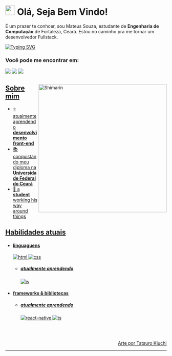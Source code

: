 <h1><img src="https://emojis.slackmojis.com/emojis/images/1531849430/4246/blob-sunglasses.gif?1531849430" width="30"/> Olá, Seja Bem Vindo!</h1>

É um prazer te conhcer, sou Mateus Souza, estudante de <strong>Engenharia de Computação</strong> de Fortaleza, Ceará. Estou no caminho pra me tornar um desenvolvedor Fullstack.

 [![Typing SVG](https://readme-typing-svg.demolab.com?font=Fira+Code&duration=2000&pause=1000&width=435&lines=Apoiador+de+Software+Livre;Entusiasta+de+IA+e+Mundos+Virtuais;Apaixonado+por+programa%C3%A7%C3%A3o;Ainda+um+menino+cheio+de+sonhos)](https://git.io/typing-svg) 

### Você pode me encontrar em: 
<a href="mailto: mattwstech@gmail.com">
<img src="https://img.shields.io/badge/-mattwstech-7B83EB?&style=for-the-badge&logo=Microsoft-outlook&logoColor=white" ></a>  <a  href="https://www.instagram.com/teeusao/">   <img src="https://img.shields.io/badge/@teeusao_-%23E4405F.svg?&style=for-the-badge&logo=instagram&logoColor=white"></a>  <a href="https://www.linkedin.com/in/mateus-souza-754840203/"><img src="https://img.shields.io/badge/Mateus souza-%230077B5.svg?&style=for-the-badge&logo=linkedin&logoColor=white" ></a>  <a  href="https://www.billpwchan.com/">

<div>

<img align="right" width="400" alt="Shimarin" src="https://i.imgur.com/m1amVl0.jpg"/>

<h2> Sobre mim </h2>
  
- ⭐ atualmente aprendendo **desenvolvimento front-end**
- 📚 conquistando meu diploma na **Universidade Federal do Ceará**
- 👾 a **student** working his way around things
  
<h2> Habilidades atuais </h2>
  
- <h4> linguaguens </h4>
  <img src = "https://img.shields.io/badge/HTML5-E34F26?style=for-the-badge&logo=html5&logoColor=white" alt = "html" />
  <img src = "https://img.shields.io/badge/CSS3-1572B6?style=for-the-badge&logo=css3&logoColor=white" alt = "css" />
  
  - <h5> atualmente aprendendo </h5>
    <img src = "https://img.shields.io/badge/JavaScript-323330?style=for-the-badge&logo=javascript&logoColor=F7DF1E" alt = "js" />
    
  
- <h4> frameworks & bibliotecas </h4>
  
  - <h5> atualmente aprendendo </h5>
    <img src = "https://img.shields.io/badge/react_native-%2320232a.svg?style=for-the-badge&logo=react&logoColor=%2361DAFB" alt = "react-native" />
    <img src = "https://img.shields.io/badge/TypeScript-007ACC?style=for-the-badge&logo=typescript&logoColor=white" alt = "ts" />
  
  
  </br></br>
  
<div align="right">
<a href="https://scrapbox.io/tatsurokiuchi/">Arte por Tatsuro Kiuchi</a>
  </div>
  </div>

------
<br> 

